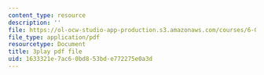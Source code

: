 ```yaml
---
content_type: resource
description: ''
file: https://ol-ocw-studio-app-production.s3.amazonaws.com/courses/6-042j-mathematics-for-computer-science-spring-2015/1633321e7ac60bd853bde772275e0a3d_VWIDwHCGJDQ.pdf
file_type: application/pdf
resourcetype: Document
title: 3play pdf file
uid: 1633321e-7ac6-0bd8-53bd-e772275e0a3d
---
```

